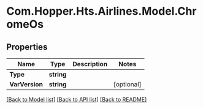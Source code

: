 # Com.Hopper.Hts.Airlines.Model.ChromeOs

## Properties

Name | Type | Description | Notes
------------ | ------------- | ------------- | -------------
**Type** | **string** |  | 
**VarVersion** | **string** |  | [optional] 

[[Back to Model list]](../../README.md#documentation-for-models) [[Back to API list]](../../README.md#documentation-for-api-endpoints) [[Back to README]](../../README.md)

